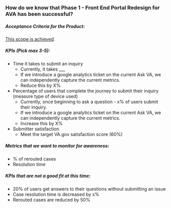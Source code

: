 ### How do we know that Phase 1 - Front End Portal Redesign for AVA has been successful?

##### Acceptance Criteria for the Product: 
[This scope is achieved](https://docs.google.com/document/d/1HasQogz7tYVx_HSzt1n-RBorCQMK2N2ZNJIa7D80PbA/edit?usp=drive_open&ouid=101501728404306985792).

##### KPIs (Pick max 3-5):

- Time it takes to submit an inquiry
  - Currently, it takes ___ 
  - If we introduce a google analytics ticket on the current Ask VA, we can independently capture the current metrics. 
  - Reduce this by X%
- Percentage of users that complete the journey to submit their inquiry (measure type of device used)
  - Currently, once beginning to ask a question - x% of users submit their inquiry.
  - If we introduce a google analytics ticket on the current Ask VA, we can independently capture the current metrics. 
  - Increase this by X%
- Submitter satisfaction
  - Meet the target VA.gov satisfaction score (60%)

##### Metrics that we want to monitor for awareness:
- % of rerouted cases
- Resolution time

##### KPIs that are not a good fit at this time:

- 20% of users get answers to their questions without submitting an issue
- Case resolution time is decreased by x%
- Rerouted cases are reduced by 50%
